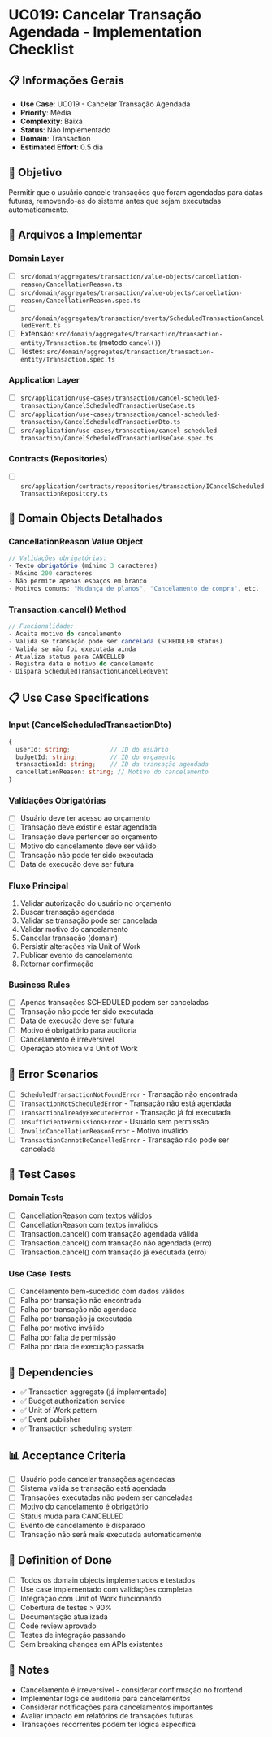 # UC019: Cancelar Transação Agendada - Implementation Checklist

## 📋 **Informações Gerais**
- **Use Case**: UC019 - Cancelar Transação Agendada
- **Priority**: Média
- **Complexity**: Baixa
- **Status**: Não Implementado
- **Domain**: Transaction
- **Estimated Effort**: 0.5 dia

## 🎯 **Objetivo**
Permitir que o usuário cancele transações que foram agendadas para datas futuras, removendo-as do sistema antes que sejam executadas automaticamente.

## 📁 **Arquivos a Implementar**

### **Domain Layer**
- [ ] `src/domain/aggregates/transaction/value-objects/cancellation-reason/CancellationReason.ts`
- [ ] `src/domain/aggregates/transaction/value-objects/cancellation-reason/CancellationReason.spec.ts`
- [ ] `src/domain/aggregates/transaction/events/ScheduledTransactionCancelledEvent.ts`
- [ ] Extensão: `src/domain/aggregates/transaction/transaction-entity/Transaction.ts` (método `cancel()`)
- [ ] Testes: `src/domain/aggregates/transaction/transaction-entity/Transaction.spec.ts`

### **Application Layer**
- [ ] `src/application/use-cases/transaction/cancel-scheduled-transaction/CancelScheduledTransactionUseCase.ts`
- [ ] `src/application/use-cases/transaction/cancel-scheduled-transaction/CancelScheduledTransactionDto.ts`
- [ ] `src/application/use-cases/transaction/cancel-scheduled-transaction/CancelScheduledTransactionUseCase.spec.ts`

### **Contracts (Repositories)**
- [ ] `src/application/contracts/repositories/transaction/ICancelScheduledTransactionRepository.ts`

## 🧱 **Domain Objects Detalhados**

### **CancellationReason Value Object**
```typescript
// Validações obrigatórias:
- Texto obrigatório (mínimo 3 caracteres)
- Máximo 200 caracteres
- Não permite apenas espaços em branco
- Motivos comuns: "Mudança de planos", "Cancelamento de compra", etc.
```

### **Transaction.cancel() Method**
```typescript
// Funcionalidade:
- Aceita motivo do cancelamento
- Valida se transação pode ser cancelada (SCHEDULED status)
- Valida se não foi executada ainda
- Atualiza status para CANCELLED
- Registra data e motivo do cancelamento
- Dispara ScheduledTransactionCancelledEvent
```

## 📋 **Use Case Specifications**

### **Input (CancelScheduledTransactionDto)**
```typescript
{
  userId: string;           // ID do usuário
  budgetId: string;         // ID do orçamento
  transactionId: string;    // ID da transação agendada
  cancellationReason: string; // Motivo do cancelamento
}
```

### **Validações Obrigatórias**
- [ ] Usuário deve ter acesso ao orçamento
- [ ] Transação deve existir e estar agendada
- [ ] Transação deve pertencer ao orçamento
- [ ] Motivo do cancelamento deve ser válido
- [ ] Transação não pode ter sido executada
- [ ] Data de execução deve ser futura

### **Fluxo Principal**
1. Validar autorização do usuário no orçamento
2. Buscar transação agendada
3. Validar se transação pode ser cancelada
4. Validar motivo do cancelamento
5. Cancelar transação (domain)
6. Persistir alterações via Unit of Work
7. Publicar evento de cancelamento
8. Retornar confirmação

### **Business Rules**
- [ ] Apenas transações SCHEDULED podem ser canceladas
- [ ] Transação não pode ter sido executada
- [ ] Data de execução deve ser futura
- [ ] Motivo é obrigatório para auditoria
- [ ] Cancelamento é irreversível
- [ ] Operação atômica via Unit of Work

## 🚫 **Error Scenarios**
- [ ] `ScheduledTransactionNotFoundError` - Transação não encontrada
- [ ] `TransactionNotScheduledError` - Transação não está agendada
- [ ] `TransactionAlreadyExecutedError` - Transação já foi executada
- [ ] `InsufficientPermissionsError` - Usuário sem permissão
- [ ] `InvalidCancellationReasonError` - Motivo inválido
- [ ] `TransactionCannotBeCancelledError` - Transação não pode ser cancelada

## 🧪 **Test Cases**

### **Domain Tests**
- [ ] CancellationReason com textos válidos
- [ ] CancellationReason com textos inválidos
- [ ] Transaction.cancel() com transação agendada válida
- [ ] Transaction.cancel() com transação não agendada (erro)
- [ ] Transaction.cancel() com transação já executada (erro)

### **Use Case Tests**
- [ ] Cancelamento bem-sucedido com dados válidos
- [ ] Falha por transação não encontrada
- [ ] Falha por transação não agendada
- [ ] Falha por transação já executada
- [ ] Falha por motivo inválido
- [ ] Falha por falta de permissão
- [ ] Falha por data de execução passada

## 🔗 **Dependencies**
- ✅ Transaction aggregate (já implementado)
- ✅ Budget authorization service
- ✅ Unit of Work pattern
- ✅ Event publisher
- ✅ Transaction scheduling system

## 📊 **Acceptance Criteria**
- [ ] Usuário pode cancelar transações agendadas
- [ ] Sistema valida se transação está agendada
- [ ] Transações executadas não podem ser canceladas
- [ ] Motivo do cancelamento é obrigatório
- [ ] Status muda para CANCELLED
- [ ] Evento de cancelamento é disparado
- [ ] Transação não será mais executada automaticamente

## 🚀 **Definition of Done**
- [ ] Todos os domain objects implementados e testados
- [ ] Use case implementado com validações completas
- [ ] Integração com Unit of Work funcionando
- [ ] Cobertura de testes > 90%
- [ ] Documentação atualizada
- [ ] Code review aprovado
- [ ] Testes de integração passando
- [ ] Sem breaking changes em APIs existentes

## 📝 **Notes**
- Cancelamento é irreversível - considerar confirmação no frontend
- Implementar logs de auditoria para cancelamentos
- Considerar notificações para cancelamentos importantes
- Avaliar impacto em relatórios de transações futuras
- Transações recorrentes podem ter lógica específica
